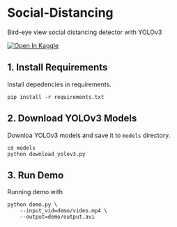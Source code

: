 # Social-Distancing
Bird-eye view social distancing detector with YOLOv3

<a href="https://www.kaggle.com/didiruh/proyek-kb-social-distancing"><img src="https://kaggle.com/static/images/open-in-kaggle.svg" alt="Open In Kaggle"></a>

## 1. Install Requirements
Install depedencies in requirements.
```
pip install -r requirements.txt
```

## 2. Download YOLOv3 Models
Downloa YOLOv3 models and save it to `models` directory.
```
cd models
python download_yolov3.py
```

## 3. Run Demo
Running demo with 
```
python demo.py \
    --input_vid=demo/video.mp4 \
    --output=demo/output.avi
```
